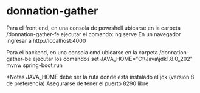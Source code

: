# donnation-gather
Para el front end, en una consola de powrshell ubicarse en la carpeta /donnation-gather-fe
ejecutar el comando:
	ng serve
En un navegador ingresar a http://localhost:4000 


Para el backend, en una consola cmd ubicarse en la carpeta /donnation-gather-be
ejecutar los comandos
	set JAVA_HOME="C:\Java\jdk1.8.0_202"
	mvnw spring-boot:run


*Notas
JAVA_HOME debe ser la ruta donde esta instalado el jdk (version 8 de preferencia)
Asegurarse de tener el puerto 8290 libre